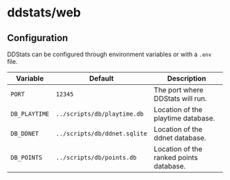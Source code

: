 # ddstats/web


## Configuration
DDStats can be configured through environment variables or with a `.env` file.

| Variable      | Default                      | Description                             |
| ------------- | ---------------------------- | --------------------------------------- |
| `PORT`        | `12345`                      | The port where DDStats will run.        |
| `DB_PLAYTIME` | `../scripts/db/playtime.db`  | Location of the playtime database.      |
| `DB_DDNET`    | `../scripts/db/ddnet.sqlite` | Location of the ddnet database.         |
| `DB_POINTS`   | `../scripts/db/points.db`    | Location of the ranked points database. |